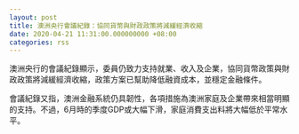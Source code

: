 ```yaml
---
layout: post
title: 澳洲央行會議紀錄：協同貨幣與財政政策將減緩經濟收縮
date: 2020-04-21 11:31:00.000000000 +08:00
categories: rss
---
```


澳洲央行的會議紀錄顯示，委員仍致力支持就業、收入及企業，協同貨幣政策與財政政策將減緩經濟收縮，政策方案已幫助降低融資成本，並穩定金融條件。

會議紀錄又指，澳洲金融系統仍具韌性，各項措施為澳洲家庭及企業帶來相當明顯的支持。不過，6月時的季度GDP或大幅下滑，家庭消費支出料將大幅低於平常水平。
